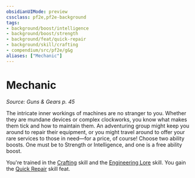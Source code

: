 ```yaml
---
obsidianUIMode: preview
cssclass: pf2e,pf2e-background
tags:
- background/boost/intelligence
- background/boost/strength
- background/feat/quick-repair
- background/skill/crafting
- compendium/src/pf2e/g&g
aliases: ["Mechanic"]
---
```

# Mechanic
*Source: Guns & Gears p. 45*  

The intricate inner workings of machines are no stranger to you. Whether they are mundane devices or complex clockworks, you know what makes them tick and how to maintain them. An adventuring group might keep you around to repair their equipment, or you might travel around to offer your rare services to those in need—for a price, of course! Choose two ability boosts. One must be to Strength or Intelligence, and one is a free ability boost.

You're trained in the [Crafting](../../skills.md#Crafting) skill and the [Engineering Lore](../../skills.md#Lore) skill. You gain the [Quick Repair](../../feats/quick-repair.md) skill feat.